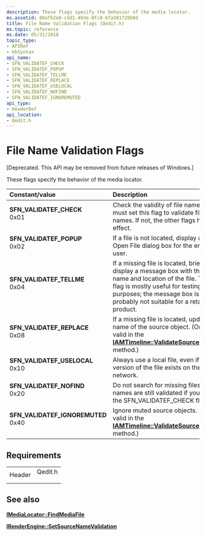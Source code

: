```yaml
---
description: These flags specify the behavior of the media locator.
ms.assetid: 60afb2e8-cdd1-493e-8fc8-6fa581720b8d
title: File Name Validation Flags (Qedit.h)
ms.topic: reference
ms.date: 05/31/2018
topic_type: 
- APIRef
- kbSyntax
api_name: 
- SFN_VALIDATEF_CHECK
- SFN_VALIDATEF_POPUP
- SFN_VALIDATEF_TELLME
- SFN_VALIDATEF_REPLACE
- SFN_VALIDATEF_USELOCAL
- SFN_VALIDATEF_NOFIND
- SFN_VALIDATEF_IGNOREMUTED
api_type: 
- HeaderDef
api_location: 
- Qedit.h
---
```


# File Name Validation Flags

\[Deprecated. This API may be removed from future releases of Windows.\]

These flags specify the behavior of the media locator.



| Constant/value                                                                                                                                                                                                                                               | Description                                                                                                                                                                                                                    |
|:-------------------------------------------------------------------------------------------------------------------------------------------------------------------------------------------------------------------------------------------------------------|:-------------------------------------------------------------------------------------------------------------------------------------------------------------------------------------------------------------------------------|
| <span id="SFN_VALIDATEF_CHECK"></span><span id="sfn_validatef_check"></span><dl> <dt>**SFN\_VALIDATEF\_CHECK**</dt> <dt>0x01</dt> </dl>                   | Check the validity of file names. You must set this flag to validate file names. If not, the other flags have no effect.<br/>                                                                                            |
| <span id="SFN_VALIDATEF_POPUP"></span><span id="sfn_validatef_popup"></span><dl> <dt>**SFN\_VALIDATEF\_POPUP**</dt> <dt>0x02</dt> </dl>                   | If a file is not located, display an Open File dialog box for the end user.<br/>                                                                                                                                         |
| <span id="SFN_VALIDATEF_TELLME"></span><span id="sfn_validatef_tellme"></span><dl> <dt>**SFN\_VALIDATEF\_TELLME**</dt> <dt>0x04</dt> </dl>                | If a missing file is located, briefly display a message box with the name and location of the file. This flag is mostly useful for testing purposes; the message box is probably not suitable for a retail product.<br/> |
| <span id="SFN_VALIDATEF_REPLACE"></span><span id="sfn_validatef_replace"></span><dl> <dt>**SFN\_VALIDATEF\_REPLACE**</dt> <dt>0x08</dt> </dl>             | If a missing file is located, update the name of the source object. (Only valid in the [**IAMTimeline::ValidateSourceNames**](iamtimeline-validatesourcenames.md) method.)<br/>                                         |
| <span id="SFN_VALIDATEF_USELOCAL"></span><span id="sfn_validatef_uselocal"></span><dl> <dt>**SFN\_VALIDATEF\_USELOCAL**</dt> <dt>0x10</dt> </dl>          | Always use a local file, even if a version of the file exists on the network.<br/>                                                                                                                                       |
| <span id="SFN_VALIDATEF_NOFIND"></span><span id="sfn_validatef_nofind"></span><dl> <dt>**SFN\_VALIDATEF\_NOFIND**</dt> <dt>0x20</dt> </dl>                | Do not search for missing files. File names are still validated if you set the SFN\_VALIDATEF\_CHECK flag.<br/>                                                                                                          |
| <span id="SFN_VALIDATEF_IGNOREMUTED"></span><span id="sfn_validatef_ignoremuted"></span><dl> <dt>**SFN\_VALIDATEF\_IGNOREMUTED**</dt> <dt>0x40</dt> </dl> | Ignore muted source objects. (Only valid in the [**IAMTimeline::ValidateSourceNames**](iamtimeline-validatesourcenames.md) method.)<br/>                                                                                |



## Requirements



|                   |                                                                                    |
|-------------------|------------------------------------------------------------------------------------|
| Header<br/> | <dl> <dt>Qedit.h</dt> </dl> |



## See also

<dl> <dt>

[**IMediaLocator::FindMediaFile**](imedialocator-findmediafile.md)
</dt> <dt>

[**IRenderEngine::SetSourceNameValidation**](irenderengine-setsourcenamevalidation.md)
</dt> </dl>

 

 




